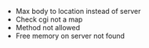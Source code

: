 - Max body to location instead of server
- Check cgi not a map
- Method not allowed
- Free memory on server not found